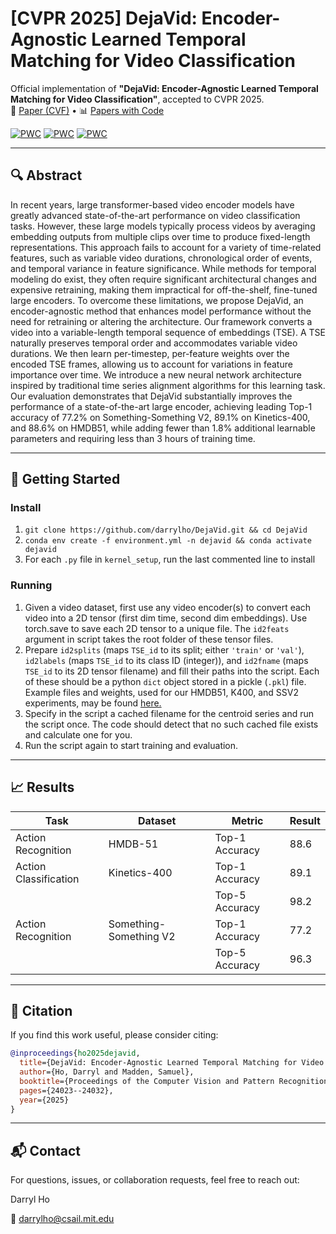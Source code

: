 # [CVPR 2025] DejaVid: Encoder-Agnostic Learned Temporal Matching for Video Classification

Official implementation of **"DejaVid: Encoder-Agnostic Learned Temporal Matching for Video Classification"**, accepted to CVPR 2025.  
📄 [Paper (CVF)](https://openaccess.thecvf.com/content/CVPR2025/html/Ho_DejaVid_Encoder-Agnostic_Learned_Temporal_Matching_for_Video_Classification_CVPR_2025_paper.html) • 📊 [Papers with Code](https://paperswithcode.com/paper/dejavid-encoder-agnostic-learned-temporal)

[![PWC](https://img.shields.io/endpoint.svg?url=https://paperswithcode.com/badge/dejavid-encoder-agnostic-learned-temporal/action-recognition-in-videos-on-something)](https://paperswithcode.com/sota/action-recognition-in-videos-on-something?p=dejavid-encoder-agnostic-learned-temporal)
[![PWC](https://img.shields.io/endpoint.svg?url=https://paperswithcode.com/badge/dejavid-encoder-agnostic-learned-temporal/action-recognition-in-videos-on-hmdb-51)](https://paperswithcode.com/sota/action-recognition-in-videos-on-hmdb-51?p=dejavid-encoder-agnostic-learned-temporal)
[![PWC](https://img.shields.io/endpoint.svg?url=https://paperswithcode.com/badge/dejavid-encoder-agnostic-learned-temporal/action-classification-on-kinetics-400)](https://paperswithcode.com/sota/action-classification-on-kinetics-400?p=dejavid-encoder-agnostic-learned-temporal)


---

## 🔍 Abstract

In recent years, large transformer-based video encoder models have greatly advanced state-of-the-art performance on video classification tasks. However, these large models typically process videos by averaging embedding outputs from multiple clips over time to produce fixed-length representations. This approach fails to account for a variety of time-related features, such as variable video durations, chronological order of events, and temporal variance in feature significance. While methods for temporal modeling do exist, they often require significant architectural changes and expensive retraining, making them impractical for off-the-shelf, fine-tuned large encoders. To overcome these limitations, we propose DejaVid, an encoder-agnostic method that enhances model performance without the need for retraining or altering the architecture. Our framework converts a video into a variable-length temporal sequence of embeddings (TSE). A TSE naturally preserves temporal order and accommodates variable video durations. We then learn per-timestep, per-feature weights over the encoded TSE frames, allowing us to account for variations in feature importance over time. We introduce a new neural network architecture inspired by traditional time series alignment algorithms for this learning task. Our evaluation demonstrates that DejaVid substantially improves the performance of a state-of-the-art large encoder, achieving leading Top-1 accuracy of 77.2% on Something-Something V2, 89.1% on Kinetics-400, and 88.6% on HMDB51, while adding fewer than 1.8% additional learnable parameters and requiring less than 3 hours of training time. 

---

## 🚀 Getting Started

### Install
1. `git clone https://github.com/darrylho/DejaVid.git && cd DejaVid`
2. `conda env create -f environment.yml -n dejavid && conda activate dejavid`
3. For each `.py` file in `kernel_setup`, run the last commented line to install

### Running
1. Given a video dataset, first use any video encoder(s) to convert each video into a 2D tensor (first dim time, second dim embeddings). Use torch.save to save each 2D tensor to a unique file. The `id2feats` argument in script takes the root folder of these tensor files.
2. Prepare `id2splits` (maps `TSE_id` to its split; either `'train'` or `'val'`), `id2labels` (maps `TSE_id` to its class ID (integer)), and `id2fname` (maps `TSE_id` to its 2D tensor filename) and fill their paths into the script. Each of these should be a python `dict` object stored in a pickle (`.pkl`) file. Example files and weights, used for our HMDB51, K400, and SSV2 experiments, may be found [here.](https://drive.google.com/drive/folders/191HLgYMVQ9Ktg6dySxNtRzPp7u9gmoT2?usp=sharing)
5. Specify in the script a cached filename for the centroid series and run the script once. The code should detect that no such cached file exists and calculate one for you.
6. Run the script again to start training and evaluation.

---
## 📈 Results

| Task                  | Dataset               | Metric                      | Result |
|-----------------------|------------------------|------------------------------|---------|
| Action Recognition    | HMDB-51                | Top-1 Accuracy       | 88.6    |
| Action Classification | Kinetics-400           | Top-1 Accuracy               | 89.1    |
|                       |                        | Top-5 Accuracy               | 98.2    |
| Action Recognition    | Something-Something V2 | Top-1 Accuracy               | 77.2    |
|                       |                        | Top-5 Accuracy               | 96.3    |

---
## 📜 Citation

If you find this work useful, please consider citing:

```bibtex 
@inproceedings{ho2025dejavid,
  title={DejaVid: Encoder-Agnostic Learned Temporal Matching for Video Classification},
  author={Ho, Darryl and Madden, Samuel},
  booktitle={Proceedings of the Computer Vision and Pattern Recognition Conference},
  pages={24023--24032},
  year={2025}
}
```

---

## 📬 Contact

For questions, issues, or collaboration requests, feel free to reach out:

Darryl Ho

📧 darrylho@csail.mit.edu
